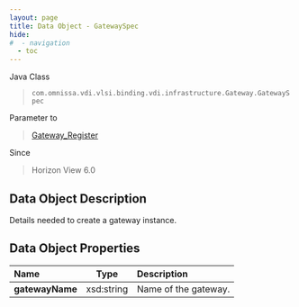 ```yaml
---
layout: page
title: Data Object - GatewaySpec
hide:
#  - navigation
  - toc
---
```






Java Class
> `com.omnissa.vdi.vlsi.binding.vdi.infrastructure.Gateway.GatewaySpec`

Parameter to
> [Gateway_Register](vdi.infrastructure.Gateway.md#register)

Since
> Horizon View 6.0


## Data Object Description

Details needed to create a gateway instance.

## Data Object Properties

 Name | Type | Description
:---|:---:|:---
**gatewayName**|  xsd:string|  Name of the gateway.
 


 
